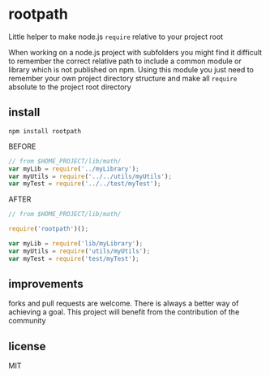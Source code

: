 rootpath
========

Little helper to make node.js `require` relative to your project root

When working on a node.js project with subfolders you might find it difficult to remember the correct relative path to include a common module or library which is not published on npm. 
Using this module you just need to remember your own project directory structure and make all `require` absolute to the project root directory

install
-------

`npm install rootpath`


BEFORE
```JavaScript
// from $HOME_PROJECT/lib/math/
var myLib = require('../myLibrary');
var myUtils = require('../../utils/myUtils');
var myTest = require('../../test/myTest');
``` 

AFTER
```JavaScript
// from $HOME_PROJECT/lib/math/

require('rootpath')();

var myLib = require('lib/myLibrary');
var myUtils = require('utils/myUtils');
var myTest = require('test/myTest');
```

improvements
------------

forks and pull requests are welcome. There is always a better way of achieving a goal. This project will benefit from the contribution of the community

license
-------

MIT